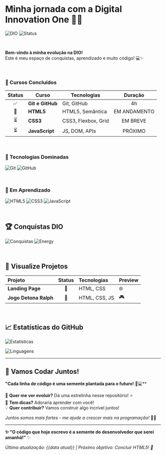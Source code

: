 # Minha jornada com a Digital Innovation One 🚀✨

![DIO](https://img.shields.io/badge/Digital_Innovation_One-000?style=for-the-badge&logo=dio&logoColor=white)
![Status](https://img.shields.io/badge/STATUS-ON_FIRE!-red?style=for-the-badge&logo=fire&logoColor=white)

<br>

**Bem-vindo à minha evolução na DIO!**  
Este é meu espaço de conquistas, aprendizado e muito código! 💻✨  

<br>

### 🎯 Cursos Concluídos
| Status | Curso | Tecnologias | Duração |
| :---: | --- | --- | :---: |
| ✅ | **Git e GitHub** | Git, GitHub | 4h |
| 🚀 | **HTML5** | HTML5, Semântica | EM ANDAMENTO |
| ⏳ | **CSS3** | CSS3, Flexbox, Grid | EM BREVE |
| ⏳ | **JavaScript** | JS, DOM, APIs | PRÓXIMO |

<br>

### 🎯 Tecnologias Dominadas
![Git](https://img.shields.io/badge/Git-F05032?style=for-the-badge&logo=git&logoColor=white)
![GitHub](https://img.shields.io/badge/GitHub-181717?style=for-the-badge&logo=github&logoColor=white)

<br>

### 📖 Em Aprendizado
![HTML5](https://img.shields.io/badge/HTML5-E34F26?style=for-the-badge&logo=html5&logoColor=white)
![CSS3](https://img.shields.io/badge/CSS3-1572B6?style=for-the-badge&logo=css3&logoColor=white)
![JavaScript](https://img.shields.io/badge/JavaScript-F7DF1E?style=for-the-badge&logo=javascript&logoColor=black)

<br>

## 🏆 Conquistas DIO
![Conquistas](https://img.shields.io/badge/Conquistas-🚧%20Em%20Construção%20🚧-yellow?style=for-the-badge)
![Energy](https://img.shields.io/badge/Energy-100%25-brightgreen?style=for-the-badge)

<br>

## 🎨 Visualize Projetos
| Projeto | Status | Tecnologias | Preview |
| :--- | :---: | :--- | :--- |
| **Landing Page** | 🚧 | HTML, CSS | 🌐 |
| **Jogo Detona Ralph** | 🚧 | HTML, CSS, JS | 🎮 |

<br>

## 📈 Estatísticas do GitHub

![Estatísticas](https://github-readme-stats.vercel.app/api?username=userdajheni&show_icons=true&theme=radical&hide_border=true)

![Linguagens](https://github-readme-stats.vercel.app/api/top-langs/?username=userdajheni&layout=compact&theme=radical&hide_border=true)

---

## 🌟 Vamos Codar Juntos!

**"Cada linha de código é uma semente plantada para o futuro!** 🌱💻**

🎯 **Quer me ver evoluir?** Dá uma estrelinha nesse repositório! ⭐  
🚀 **Tem dicas?** Adoraria aprender com você!  
💡 **Quer contribuir?** Vamos construir algo incrível juntos!  

*Juntos somos mais fortes - me ajude a crescer mais na programação!* 🤝✨

---

**✨ "O código que hoje escrevo é a semente do desenvolvedor que serei amanhã!"** ✨

*Última atualização: {{data atual}} | Próximo objetivo: Concluir HTML5! 🎯*
